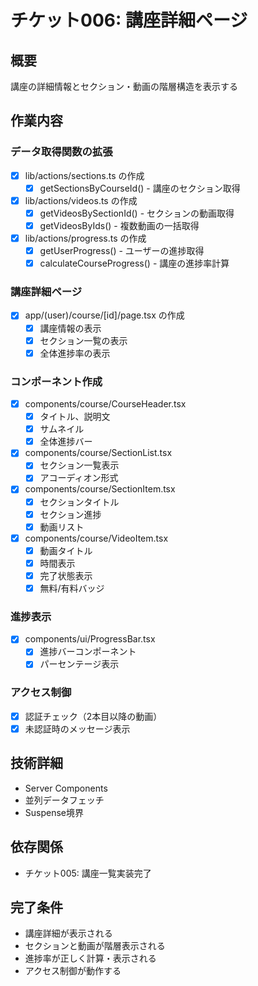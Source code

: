 # チケット006: 講座詳細ページ

## 概要
講座の詳細情報とセクション・動画の階層構造を表示する

## 作業内容

### データ取得関数の拡張
- [x] lib/actions/sections.ts の作成
  - [x] getSectionsByCourseId() - 講座のセクション取得
- [x] lib/actions/videos.ts の作成
  - [x] getVideosBySectionId() - セクションの動画取得
  - [x] getVideosByIds() - 複数動画の一括取得
- [x] lib/actions/progress.ts の作成
  - [x] getUserProgress() - ユーザーの進捗取得
  - [x] calculateCourseProgress() - 講座の進捗率計算

### 講座詳細ページ
- [x] app/(user)/course/[id]/page.tsx の作成
  - [x] 講座情報の表示
  - [x] セクション一覧の表示
  - [x] 全体進捗率の表示

### コンポーネント作成
- [x] components/course/CourseHeader.tsx
  - [x] タイトル、説明文
  - [x] サムネイル
  - [x] 全体進捗バー
- [x] components/course/SectionList.tsx
  - [x] セクション一覧表示
  - [x] アコーディオン形式
- [x] components/course/SectionItem.tsx
  - [x] セクションタイトル
  - [x] セクション進捗
  - [x] 動画リスト
- [x] components/course/VideoItem.tsx
  - [x] 動画タイトル
  - [x] 時間表示
  - [x] 完了状態表示
  - [x] 無料/有料バッジ

### 進捗表示
- [x] components/ui/ProgressBar.tsx
  - [x] 進捗バーコンポーネント
  - [x] パーセンテージ表示

### アクセス制御
- [x] 認証チェック（2本目以降の動画）
- [x] 未認証時のメッセージ表示

## 技術詳細
- Server Components
- 並列データフェッチ
- Suspense境界

## 依存関係
- チケット005: 講座一覧実装完了

## 完了条件
- 講座詳細が表示される
- セクションと動画が階層表示される
- 進捗率が正しく計算・表示される
- アクセス制御が動作する